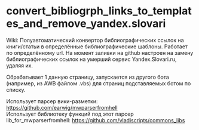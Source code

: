 # convert_bibliogrph_links_to_templates_and_remove_yandex.slovari
Wiki: Полуавтоматический конвертор библиографических ссылок на книги/статьи в определённые библиографические шаблоны. Работает по определённому url. На момент заливки на github настроен на замену библиографических ссылок на умерший сервис Yandex.Slovari.ru, удаляя их. 

Обрабатывает 1 данную страницу, запускается из другого бота (например, из AWB файлом .vbs) для страниц подставляемых ботом по списку.

Использует парсер вики-разметки: https://github.com/earwig/mwparserfromhell  
Использует библиотеку функций под этот парсер lib_for_mwparserfromhell: https://github.com/vladiscripts/commons_libs

